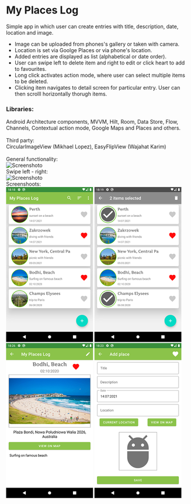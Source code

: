 # My Places Log

Simple app in which user can create entries with title, description, date, location and image.<br>
* Image can be uploaded from phones's gallery or taken with camera.<br>
* Location is set via Goolge Places or via phone's location.<br>
* Added entries are displayed as list (alphabetical or date order).<br>
* User can swipe left to delete item and right to edit or click heart to add to favourites.
* Long click activates action mode, where user can select multiple items to be deleted.<br>
* Clicking item navigates to detail screen for particular entry. User can then scrolll horizontally thorugh items.

### Libraries:

Android Architecture components, MVVM, Hilt, Room, Data Store, Flow, Channels, Contextual action mode, Google Maps and Places and others.<br>
<br>
Third party:<br>
CircularImageView (Mikhael Lopez), EasyFlipView (Wajahat Karim)
<br>
<br>
General functionality:<br>
![Screenshoto](https://s6.gifyu.com/images/my-places.gif) <br>
Swipe left - right:<br>
![Screenshoto](https://s6.gifyu.com/images/places-swipe.gif) <br>
Screenshoots:<br>
![Screenshoto](https://github.com/pawel-hn/MyPlacesLog/blob/master/places_list.png) 
![Screenshoto](https://github.com/pawel-hn/MyPlacesLog/blob/master/places_actionmode.png)
![Screenshoto](https://github.com/pawel-hn/MyPlacesLog/blob/master/places_detail.png)
![Screenshoto](https://github.com/pawel-hn/MyPlacesLog/blob/master/places_add_edit.png)

